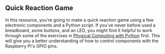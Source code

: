 ## Quick Reaction Game

In this resource, you're going to make a quick reaction game using a few electronic components and a Python script. If you've never before used a breadboard, some buttons, and an LED, you might find it helpful to work through some of the exercises in [Physical Computing with Python](https://projects.raspberrypi.org/en/projects/physical-computing) first. This will give you a better understanding of how to control components with the Raspberry Pi's GPIO pins.

